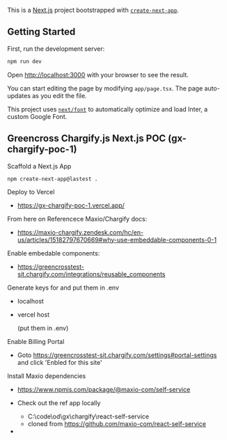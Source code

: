 This is a [Next.js](https://nextjs.org/) project bootstrapped with [`create-next-app`](https://github.com/vercel/next.js/tree/canary/packages/create-next-app).

## Getting Started

First, run the development server:

```bash
npm run dev
```

Open [http://localhost:3000](http://localhost:3000) with your browser to see the result.

You can start editing the page by modifying `app/page.tsx`. The page auto-updates as you edit the file.

This project uses [`next/font`](https://nextjs.org/docs/basic-features/font-optimization) to automatically optimize and load Inter, a custom Google Font.

## Greencross Chargify.js Next.js POC (gx-chargify-poc-1)

Scaffold a Next.js App

    npm create-next-app@lastest .

Deploy to Vercel

- https://gx-chargify-poc-1.vercel.app/

From here on Referencece Maxio/Chargify docs: 
    
- https://maxio-chargify.zendesk.com/hc/en-us/articles/15182797670669#why-use-embeddable-components-0-1

Enable embedable components:
   
- https://greencrosstest-sit.chargify.com/integrations/reusable_components 
      
Generate keys for and put them in .env  
- localhost 
- vercel host
  
  (put them in .env)

Enable Billing Portal

- Goto https://greencrosstest-sit.chargify.com/settings#portal-settings and click 'Enbled for this site'   

Install Maxio dependencies

- https://www.npmjs.com/package/@maxio-com/self-service

- Check out the ref app locally
  - C:\code\od\gx\chargify\react-self-service
  - cloned from https://github.com/maxio-com/react-self-service
- 



